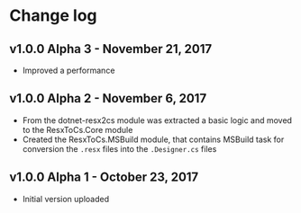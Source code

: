 Change log
==========

## v1.0.0 Alpha 3 - November 21, 2017
 * Improved a performance

## v1.0.0 Alpha 2 - November 6, 2017
 * From the dotnet-resx2cs module was extracted a basic logic and moved to the ResxToCs.Core module
 * Created the ResxToCs.MSBuild module, that contains MSBuild task for conversion the `.resx` files into the `.Designer.cs` files

## v1.0.0 Alpha 1 - October 23, 2017
 * Initial version uploaded